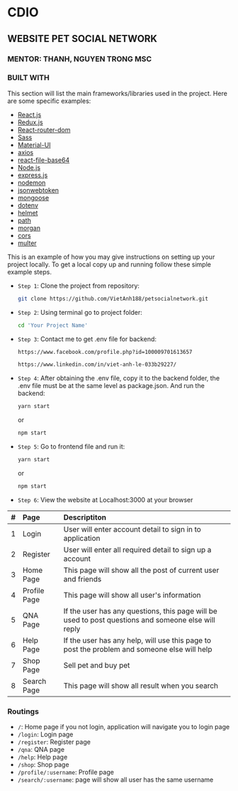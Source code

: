# CDIO

## WEBSITE PET SOCIAL NETWORK

### MENTOR: THANH, NGUYEN TRONG MSC

### BUILT WITH

This section will list the main frameworks/libraries used in the project. Here are some specific examples:

-   [React.js](https://reactjs.org/)
-   [Redux.js](https://redux.js.org/)
-   [React-router-dom](https://reactrouter.com/)
-   [Sass](https://sass-lang.com/)
-   [Material-UI](https://mui.com/)
-   [axios](https://www.npmjs.com/package/axios)
-   [react-file-base64](https://www.npmjs.com/package/react-file-base64)
-   [Node.js](https://nodejs.org/)
-   [express.js](https://expressjs.com/)
-   [nodemon](https://www.npmjs.com/package/nodemon)
-   [jsonwebtoken](https://jwt.io/)
-   [mongoose](https://mongoosejs.com/)
-   [dotenv](https://www.npmjs.com/package/dotenv)
-   [helmet](https://helmetjs.github.io/)
-   [path](https://www.npmjs.com/package/path)
-   [morgan](https://www.npmjs.com/package/morgan)
-   [cors](https://www.npmjs.com/package/cors)
-   [multer](https://www.npmjs.com/package/multer)

<!-- GETTING STARTED -->

This is an example of how you may give instructions on setting up your project locally.
To get a local copy up and running follow these simple example steps.

-   `Step 1`: Clone the project from repository:
    ```sh
    git clone https://github.com/VietAnh188/petsocialnetwork.git
    ```
-   `Step 2`: Using terminal go to project folder:
    ```sh
    cd 'Your Project Name'
    ```
-   `Step 3`: Contact me to get .env file for backend:
    ```sh
    https://www.facebook.com/profile.php?id=100009701613657
    ```
    ```sh
    https://www.linkedin.com/in/viet-anh-le-033b29227/
    ```
-   `Step 4`: After obtaining the .env file, copy it to the backend folder, the .env file must be at the same level as package.json. And run the backend:
    ```sh
    yarn start
    ```
    or
    ```sh
    npm start
    ```
-   `Step 5`: Go to frontend file and run it:
    ```sh
    yarn start
    ```
    or
    ```sh
    npm start
    ```
-   `Step 6`: View the website at Localhost:3000 at your browser

<!-- MAIN CONCEPT -->

|  #  | Page         | Descriptiton                                                                                        |
| :-: | :----------- | :-------------------------------------------------------------------------------------------------- |
|  1  | Login        | User will enter account detail to sign in to application                                            |
|  2  | Register     | User will enter all required detail to sign up a account                                            |
|  3  | Home Page    | This page will show all the post of current user and friends                                        |
|  4  | Profile Page | This page will show all user's information                                                          |
|  5  | QNA Page     | If the user has any questions, this page will be used to post questions and someone else will reply |
|  6  | Help Page    | If the user has any help, will use this page to post the problem and someone else will help         |
|  7  | Shop Page    | Sell pet and buy pet                                                                                |
|  8  | Search Page  | This page will show all result when you search                                                      |

### Routings

-   `/`: Home page if you not login, application will navigate you to login page
-   `/login`: Login page
-   `/register`: Register page
-   `/qna`: QNA page
-   `/help`: Help page
-   `/shop`: Shop page
-   `/profile/:username`: Profile page
-   `/search/:username`: page will show all user has the same username
